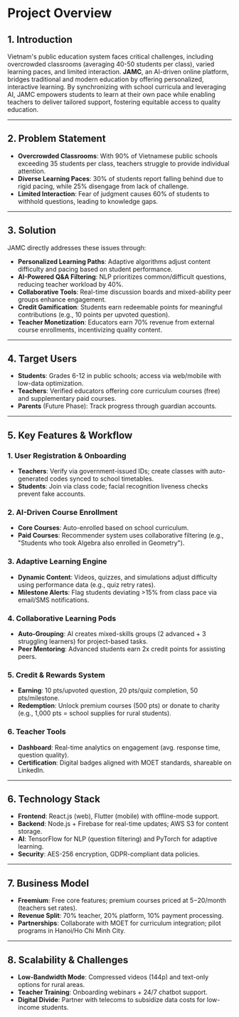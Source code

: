 # **Project Overview**

## **1. Introduction**

Vietnam's public education system faces critical challenges, including overcrowded classrooms (averaging 40-50 students per class), varied learning paces, and limited interaction. **JAMC**, an AI-driven online platform, bridges traditional and modern education by offering personalized, interactive learning. By synchronizing with school curricula and leveraging AI, JAMC empowers students to learn at their own pace while enabling teachers to deliver tailored support, fostering equitable access to quality education.

---

## **2. Problem Statement**

- **Overcrowded Classrooms**: With 90% of Vietnamese public schools exceeding 35 students per class, teachers struggle to provide individual attention.
- **Diverse Learning Paces**: 30% of students report falling behind due to rigid pacing, while 25% disengage from lack of challenge.
- **Limited Interaction**: Fear of judgment causes 60% of students to withhold questions, leading to knowledge gaps.

---

## **3. Solution**

JAMC directly addresses these issues through:

- **Personalized Learning Paths**: Adaptive algorithms adjust content difficulty and pacing based on student performance.
- **AI-Powered Q&A Filtering**: NLP prioritizes common/difficult questions, reducing teacher workload by 40%.
- **Collaborative Tools**: Real-time discussion boards and mixed-ability peer groups enhance engagement.
- **Credit Gamification**: Students earn redeemable points for meaningful contributions (e.g., 10 points per upvoted question).
- **Teacher Monetization**: Educators earn 70% revenue from external course enrollments, incentivizing quality content.

---

## **4. Target Users**

- **Students**: Grades 6-12 in public schools; access via web/mobile with low-data optimization.
- **Teachers**: Verified educators offering core curriculum courses (free) and supplementary paid courses.
- **Parents** (Future Phase): Track progress through guardian accounts.

---

## **5. Key Features & Workflow**

### **1. User Registration & Onboarding**  
- **Teachers**: Verify via government-issued IDs; create classes with auto-generated codes synced to school timetables.  
- **Students**: Join via class code; facial recognition liveness checks prevent fake accounts.  

### **2. AI-Driven Course Enrollment**  
- **Core Courses**: Auto-enrolled based on school curriculum.  
- **Paid Courses**: Recommender system uses collaborative filtering (e.g., "Students who took Algebra also enrolled in Geometry").  

### **3. Adaptive Learning Engine**  
- **Dynamic Content**: Videos, quizzes, and simulations adjust difficulty using performance data (e.g., quiz retry rates).  
- **Milestone Alerts**: Flag students deviating >15% from class pace via email/SMS notifications.  

### **4. Collaborative Learning Pods**  
- **Auto-Grouping**: AI creates mixed-skills groups (2 advanced + 3 struggling learners) for project-based tasks.  
- **Peer Mentoring**: Advanced students earn 2x credit points for assisting peers.  

### **5. Credit & Rewards System**  
- **Earning**: 10 pts/upvoted question, 20 pts/quiz completion, 50 pts/milestone.  
- **Redemption**: Unlock premium courses (500 pts) or donate to charity (e.g., 1,000 pts = school supplies for rural students).  

### **6. Teacher Tools**  
- **Dashboard**: Real-time analytics on engagement (avg. response time, question quality).  
- **Certification**: Digital badges aligned with MOET standards, shareable on LinkedIn.  

---

## **6. Technology Stack**  
- **Frontend**: React.js (web), Flutter (mobile) with offline-mode support.  
- **Backend**: Node.js + Firebase for real-time updates; AWS S3 for content storage.  
- **AI**: TensorFlow for NLP (question filtering) and PyTorch for adaptive learning.  
- **Security**: AES-256 encryption, GDPR-compliant data policies.  

---

## **7. Business Model**  
- **Freemium**: Free core features; premium courses priced at $5-$20/month (teachers set rates).  
- **Revenue Split**: 70% teacher, 20% platform, 10% payment processing.  
- **Partnerships**: Collaborate with MOET for curriculum integration; pilot programs in Hanoi/Ho Chi Minh City.  

---

## **8. Scalability & Challenges**  
- **Low-Bandwidth Mode**: Compressed videos (144p) and text-only options for rural areas.  
- **Teacher Training**: Onboarding webinars + 24/7 chatbot support.  
- **Digital Divide**: Partner with telecoms to subsidize data costs for low-income students.  